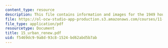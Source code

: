 ```yaml
---
content_type: resource
description: This file contains information and images for the 1949 housing act.
file: https://ol-ocw-studio-app-production.s3.amazonaws.com/courses/11-001j-introduction-to-urban-design-and-development-spring-2006/f5469dc99a8d93c81524bd62abd5b7ab_15_urban_renew.pdf
file_type: application/pdf
resourcetype: Document
title: 15_urban_renew.pdf
uid: f5469dc9-9a8d-93c8-1524-bd62abd5b7ab
---
```

